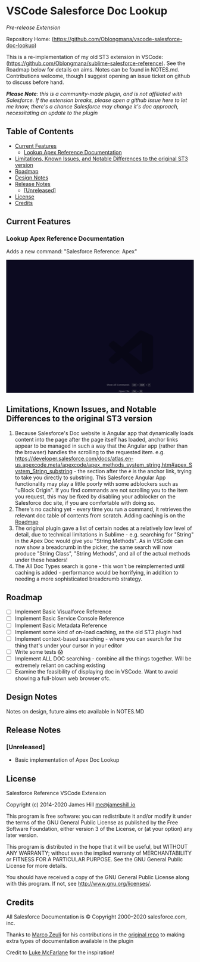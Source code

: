 # VSCode Salesforce Doc Lookup

_Pre-release Extension_

Repository Home: (https://github.com/Oblongmana/vscode-salesforce-doc-lookup)

This is a re-implementation of my old ST3 extension in VSCode: (https://github.com/Oblongmana/sublime-salesforce-reference). See the Roadmap below
for details on aims. Notes can be found in NOTES.md. Contributions welcome, though I suggest opening an issue ticket on github to discuss before hand.

_**Please Note**: this is a community-made plugin, and is not affiliated with Salesforce. If the extension breaks,
please open a github issue here to let me know, there's a chance Salesforce may change it's doc approach, necessitating
an update to the plugin_

<!-- omit in toc -->
## Table of Contents
- [Current Features](#current-features)
  - [Lookup Apex Reference Documentation](#lookup-apex-reference-documentation)
- [Limitations, Known Issues, and Notable Differences to the original ST3 version](#limitations-known-issues-and-notable-differences-to-the-original-st3-version)
- [Roadmap](#roadmap)
- [Design Notes](#design-notes)
- [Release Notes](#release-notes)
  - [[Unreleased]](#unreleased)
- [License](#license)
- [Credits](#credits)

## Current Features
### Lookup Apex Reference Documentation

Adds a new command: "Salesforce Reference: Apex"

![Using the command - "Salesforce Reference: Apex"](images/ApexDocLookup.gif)

## Limitations, Known Issues, and Notable Differences to the original ST3 version
1. Because Salesforce's Doc website is Angular app that dynamically loads content into the page after the page itself has loaded, anchor links
    appear to be managed in such a way that the Angular app (rather than the browser) handles the scrolling to the requested item.
    e.g. https://developer.salesforce.com/docs/atlas.en-us.apexcode.meta/apexcode/apex_methods_system_string.htm#apex_System_String_substring - the
    section after the `#` is the anchor link, trying to take you directly to substring. This Salesforce Angular App functionality may play a little
    poorly with some adblockers such as "uBlock Origin". If you find commands are not scrolling you to the item you request, this may be fixed
    by disabling your adblocker on the Salesforce doc site, if you are comfortable with doing so.
2. There's no caching yet - every time you run a command, it retrieves the relevant doc table of contents from scratch. Adding caching is on the [Roadmap](#roadmap)
3. The original plugin gave a list of certain nodes at a relatively low level of detail, due to technical limitations in Sublime -
    e.g. searching for "String" in the Apex Doc would give you "String Methods". As in VSCode can now show a breadcrumb in the picker, the same search will now
    produce "String Class", "String Methods", and all of the actual methods under these headers!
4. The All Doc Types search is gone - this won't be reimplemented until caching is added - performance would be horrifying, in addition to needing a more
    sophisticated breadcrumb strategy.


## Roadmap
- [ ] Implement Basic Visualforce Reference
- [ ] Implement Basic Service Console Reference
- [ ] Implement Basic Metadata Reference
- [ ] Implement some kind of on-load caching, as the old ST3 plugin had
- [ ] Implement context-based searching - where you can search for the thing that's under your cursor in your editor
- [ ] Write some tests 😱
- [ ] Implement ALL DOC searching - combine all the things together. Will be extremely reliant on caching existing
- [ ] Examine the feasibility of displaying doc in VSCode. Want to avoid showing a full-blown web browser ofc.

## Design Notes
Notes on design, future aims etc available in NOTES.MD

## Release Notes

### [Unreleased]
- Basic implementation of Apex Doc Lookup

## License

Salesforce Reference VSCode Extension

Copyright (c) 2014-2020 James Hill me@jameshill.io

This program is free software: you can redistribute it and/or modify it under the terms of the GNU General Public License as published by the Free Software Foundation, either version 3 of the License, or (at your option) any later version.

This program is distributed in the hope that it will be useful, but WITHOUT ANY WARRANTY; without even the implied warranty of MERCHANTABILITY or FITNESS FOR A PARTICULAR PURPOSE. See the GNU General Public License for more details.

You should have received a copy of the GNU General Public License along with this program. If not, see http://www.gnu.org/licenses/.

## Credits

All Salesforce Documentation is © Copyright 2000–2020 salesforce.com, inc.

Thanks to [Marco Zeuli](https://github.com/maaaaarco) for his contributions in the [original repo](https://github.com/Oblongmana/sublime-salesforce-reference) to making extra types of documentation available in the plugin

Credit to [Luke McFarlane](https://github.com/lukemcfarlane) for the inspiration!